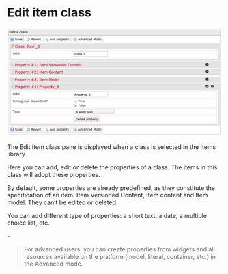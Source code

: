 <!--
parent: 'Manage Items'
created_at: '2012-03-09 16:48:42'
updated_at: '2013-03-13 13:18:49'
authors:
    - 'Jérôme Bogaerts'
contributors:
    - 'Sophie Doublet'
tags:
    - 'Manage Items'
-->

Edit item class
===============

![](../resources/items_editclass.png)

The Edit item class pane is displayed when a class is selected in the Items library.

Here you can add, edit or delete the properties of a class. The items in this class will adopt these properties.

By default, some properties are already predefined, as they constitute the specification of an item: Item Versioned Content, Item content and Item model. They can’t be edited or deleted.

You can add different type of properties: a short text, a date, a multiple choice list, etc.

-<br/>
> For advanced users: you can create properties from widgets and all resources available on the platform (model, literal, container, etc.) in the Advanced mode.


